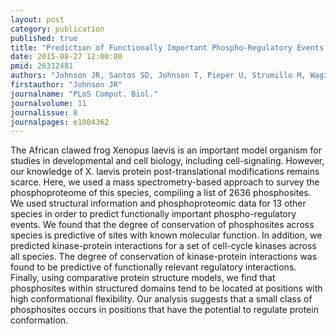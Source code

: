 ```yaml
---
layout: post
category: publication
published: true
title: "Prediction of Functionally Important Phospho-Regulatory Events in Xenopus laevis Oocytes."
date: 2015-08-27 12:00:00
pmid: 26312481
authors: "Johnson JR, Santos SD, Johnson T, Pieper U, Strumillo M, Wagih O, Sali A, Krogan NJ, Beltrao P"
firstauthor: "Johnson JR"
journalname: "PLoS Comput. Biol."
journalvolume: 11
journalissue: 8
journalpages: e1004362
---
```


The African clawed frog Xenopus laevis is an important model organism for studies in developmental and cell biology, including cell-signaling. However, our knowledge of X. laevis protein post-translational modifications remains scarce. Here, we used a mass spectrometry-based approach to survey the phosphoproteome of this species, compiling a list of 2636 phosphosites. We used structural information and phosphoproteomic data for 13 other species in order to predict functionally important phospho-regulatory events. We found that the degree of conservation of phosphosites across species is predictive of sites with known molecular function. In addition, we predicted kinase-protein interactions for a set of cell-cycle kinases across all species. The degree of conservation of kinase-protein interactions was found to be predictive of functionally relevant regulatory interactions. Finally, using comparative protein structure models, we find that phosphosites within structured domains tend to be located at positions with high conformational flexibility. Our analysis suggests that a small class of phosphosites occurs in positions that have the potential to regulate protein conformation.

